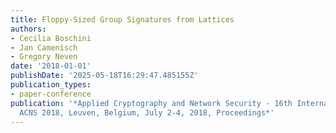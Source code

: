 ```yaml
---
title: Floppy-Sized Group Signatures from Lattices
authors:
- Cecilia Boschini
- Jan Camenisch
- Gregory Neven
date: '2018-01-01'
publishDate: '2025-05-18T16:29:47.485155Z'
publication_types:
- paper-conference
publication: '*Applied Cryptography and Network Security - 16th International Conference,
  ACNS 2018, Leuven, Belgium, July 2-4, 2018, Proceedings*'
---
```

